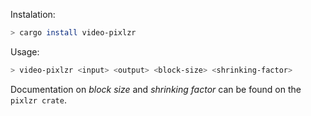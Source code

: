 
Instalation:

```sh
> cargo install video-pixlzr
```

Usage:

```sh
> video-pixlzr <input> <output> <block-size> <shrinking-factor>
```

Documentation on _block size_ and _shrinking factor_ can be found on the `pixlzr crate`.
